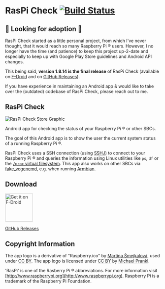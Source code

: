 RasPi Check [![Build Status](https://travis-ci.org/eidottermihi/rpicheck.svg?branch=master)](https://travis-ci.org/eidottermihi/rpicheck)
========

:construction: Looking for adoption :construction:
------------

RasPi Check started as a little personal project, from which I've never thought, that it would reach so many Raspberry Pi ® users. However, I no longer have the time (and patience) to keep this project up-2-date and especially to keep up with Google Play Store guidelines and Android API changes.

This being said, **version 1.8.14 is the final release** of RasPi Check (available on [F-Droid](https://f-droid.org/repository/browse/?fdid=de.eidottermihi.raspicheck) and on [GitHub Releases](https://github.com/eidottermihi/rpicheck/releases/tag/v1.8.14)).

If you have experience in maintaining an Android app & would like to take over the (outdated) codebase of RasPi Check, please reach out to me.

RasPi Check
------------

![RasPi Check Store Graphic](graphics/web_1024_500.jpg)

Android app for checking the status of your Raspberry Pi ® or other SBCs.

The goal of this Android app is to show the user the current system status of a running Raspberry Pi ®.

RasPi Check uses a SSH connection (using [SSHJ](https://github.com/hierynomus/sshj)) to connect to your Raspberry Pi ® and queries the information using Linux utilities like `ps`, `df` or the [`/proc` virtual filesystem](https://www.tldp.org/LDP/Linux-Filesystem-Hierarchy/html/proc.html). This app also works on other SBCs via [fake_vcgencmd](https://github.com/clach04/fake_vcgencmd), e.g. when running [Armbian](https://www.armbian.com).


Download
------------

<a href="https://f-droid.org/repository/browse/?fdid=de.eidottermihi.raspicheck" target="_blank">
<img src="https://f-droid.org/badge/get-it-on.png" alt="Get it on F-Droid" height="90"/></a>

[GitHub Releases](https://github.com/eidottermihi/rpicheck/releases)


Copyright Information
------------
The app logo is a derivative of "Raspberry.ico" by [Martina Šmejkalová](http://www.sireasgallery.com/), used under [CC BY](http://creativecommons.org/licenses/by/2.0/). The app logo is licensed under [CC BY](http://creativecommons.org/licenses/by/2.0/) by [Michael Prankl](https://github.com/eidottermihi).

'RasPi' is one of the Rasberry Pi ® abbreviations. For more information visit [http://www.raspberrypi.org](http://www.raspberrypi.org). Raspberry Pi is a trademark of the Raspberry Pi Foundation.
